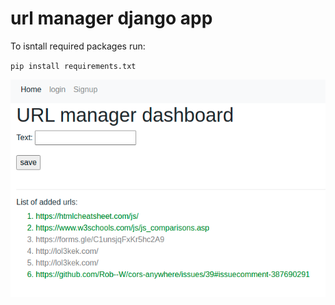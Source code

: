 # url manager django app

To isntall required packages run:

`pip install requirements.txt`

![Alt text](https://github.com/Sultan91/url_manager/blob/main/Screenshot%20from%202020-10-11%2013-47-04.png?raw=true "main page")
